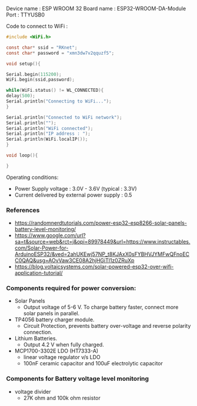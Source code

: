 Device name  : ESP WROOM 32
Board name : ESP32-WROOM-DA-Module
Port : TTYUSB0

Code to connect to WiFi : 

```C
#include <WiFi.h>

const char* ssid = "RKnet";
const char* password = "xmn3dw7v2qquzf5";

void setup(){

Serial.begin(115200);
WiFi.begin(ssid,password);

while(WiFi.status() != WL_CONNECTED){
delay(500);
Serial.println("Connecting to WiFi...");
}

Serial.println("Connected to WiFi network");
Serial.println("");
Serial.println("WiFi connected");
Serial.println("IP address : ");
Serial.println(WiFi.localIP());
}

void loop(){

}
```

Operating conditions:

 - Power Supply voltage : 3.0V - 3.6V (typical : 3.3V)
 - Current delivered by external power supply : 0.5

### References

- https://randomnerdtutorials.com/power-esp32-esp8266-solar-panels-battery-level-monitoring/
- https://www.google.com/url?sa=t&source=web&rct=j&opi=89978449&url=https://www.instructables.com/Solar-Power-for-ArduinoESP32/&ved=2ahUKEwj57NP_t8KJAxX0sFYBHVJYMFwQFnoECC0QAQ&usg=AOvVaw3CE08A2hjHGiTl1z0ZRuXp
- https://blog.voltaicsystems.com/solar-powered-esp32-over-wifi-application-tutorial/

### Components required for power conversion:

- Solar Panels
	- Output voltage of 5-6 V. To charge battery faster, connect more solar panels in parallel.
- TP4056 battery charger module.
	- Circuit Protection, prevents battery over-voltage and reverse polarity connection.
- Lithium Batteries.
	- Output 4.2 V when fully charged.
- MCP1700-3302E LDO (HT7333-A)
	- linear voltage regulator v/s LDO
	- 100nF ceramic capacitor and 100uF electrolytic capacitor
### Components for Battery voltage level monitoring

- voltage divider
	- 27K ohm and 100k ohm resistor